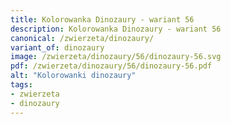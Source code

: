 ```yaml
---
title: Kolorowanka Dinozaury - wariant 56
description: Kolorowanka Dinozaury - wariant 56
canonical: /zwierzeta/dinozaury/
variant_of: dinozaury
image: /zwierzeta/dinozaury/56/dinozaury-56.svg
pdf: /zwierzeta/dinozaury/56/dinozaury-56.pdf
alt: "Kolorowanki dinozaury"
tags:
- zwierzeta
- dinozaury
---
```

